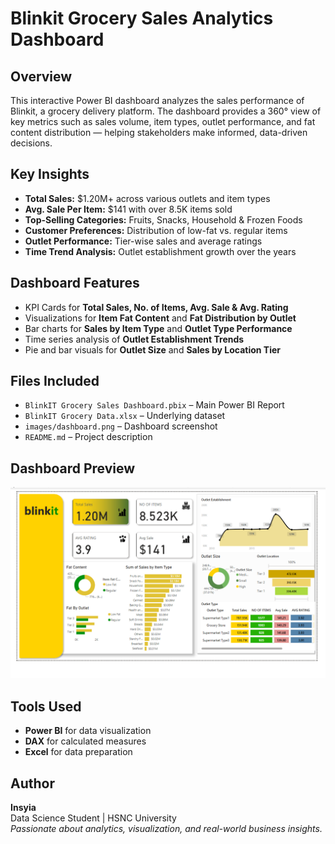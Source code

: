 #  Blinkit Grocery Sales Analytics Dashboard

## Overview
This interactive Power BI dashboard analyzes the sales performance of Blinkit, a grocery delivery platform. The dashboard provides a 360° view of key metrics such as sales volume, item types, outlet performance, and fat content distribution — helping stakeholders make informed, data-driven decisions.

## Key Insights
- **Total Sales:** $1.20M+ across various outlets and item types
- **Avg. Sale Per Item:** $141 with over 8.5K items sold
- **Top-Selling Categories:** Fruits, Snacks, Household & Frozen Foods
- **Customer Preferences:** Distribution of low-fat vs. regular items
- **Outlet Performance:** Tier-wise sales and average ratings
- **Time Trend Analysis:** Outlet establishment growth over the years

## Dashboard Features
- KPI Cards for **Total Sales, No. of Items, Avg. Sale & Avg. Rating**
- Visualizations for **Item Fat Content** and **Fat Distribution by Outlet**
- Bar charts for **Sales by Item Type** and **Outlet Type Performance**
- Time series analysis of **Outlet Establishment Trends**
- Pie and bar visuals for **Outlet Size** and **Sales by Location Tier**

## Files Included
- `BlinkIT Grocery Sales Dashboard.pbix` – Main Power BI Report
- `BlinkIT Grocery Data.xlsx` – Underlying dataset
- `images/dashboard.png` – Dashboard screenshot
- `README.md` – Project description

## Dashboard Preview
![Blinkit Sales Dashboard](images/dashboard.png)

## Tools Used
- **Power BI** for data visualization
- **DAX** for calculated measures
- **Excel** for data preparation

## Author
**Insyia**  
Data Science Student | HSNC University  
*Passionate about analytics, visualization, and real-world business insights.*

